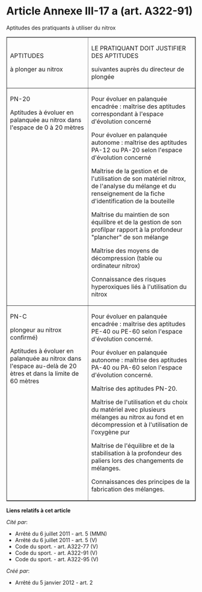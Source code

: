 # Article Annexe III-17 a (art. A322-91)

Aptitudes des pratiquants à utiliser du nitrox

<table border="1" cellpadding="0" width="680">
  <tbody>
    <tr>
      <td>

APTITUDES

à plonger au nitrox

</td>
      <td>

LE PRATIQUANT DOIT JUSTIFIER DES APTITUDES

suivantes auprès du directeur de plongée

</td>
    </tr>
    <tr>
      <td valign="top">

PN-20

Aptitudes à évoluer en palanquée au nitrox dans l'espace de 0 à 20 mètres

</td>
      <td valign="top">

Pour évoluer en palanquée encadrée : maîtrise des aptitudes correspondant à l'espace d'évolution concerné

Pour évoluer en palanquée autonome : maîtrise des aptitudes PA-12 ou PA-20 selon l'espace d'évolution concerné

Maîtrise de la gestion et de l'utilisation de son matériel nitrox, de l'analyse du mélange et du renseignement de la fiche
d'identification de la bouteille

Maîtrise du maintien de son équilibre et de la gestion de son profilpar rapport à la profondeur "plancher" de son mélange

Maîtrise des moyens de décompression (table ou ordinateur nitrox)

Connaissance des risques hyperoxiques liés à l'utilisation du nitrox

</td>
    </tr>
    <tr>
      <td valign="top">

PN-C

plongeur au nitrox confirmé)

Aptitudes à évoluer en palanquée au nitrox dans l'espace au-delà de 20 ètres et dans la limite de 60 mètres

</td>
      <td valign="top">

Pour évoluer en palanquée encadrée : maîtrise des aptitudes PE-40 ou PE-60 selon l'espace d'évolution concerné.

Pour évoluer en palanquée autonome : maîtrise des aptitudes PA-40 ou PA-60 selon l'espace d'évolution concerné.

Maîtrise des aptitudes PN-20.

Maîtrise de l'utilisation et du choix du matériel avec plusieurs mélanges au nitrox au fond et en décompression et à
l'utilisation de l'oxygène pur

Maîtrise de l'équilibre et de la stabilisation à la profondeur des paliers lors des changements de mélanges.

Connaissances des principes de la fabrication des mélanges.

</td>
    </tr>
  </tbody>
</table>

**Liens relatifs à cet article**

_Cité par_:

  - Arrêté du 6 juillet 2011 - art. 5 (MMN)
  - Arrêté du 6 juillet 2011 - art. 5 (V)
  - Code du sport. - art. A322-77 (V)
  - Code du sport. - art. A322-91 (V)
  - Code du sport. - art. A322-95 (V)

_Créé par_:

  - Arrêté du 5 janvier 2012 - art. 2
